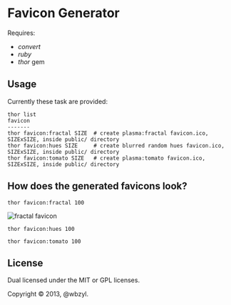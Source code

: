 # Favicon Generator

Requires:

* *convert*
* *ruby*
* *thor* gem

## Usage

Currently these task are provided:
```
thor list
favicon
-------
thor favicon:fractal SIZE  # create plasma:fractal favicon.ico, SIZExSIZE, inside public/ directory
thor favicon:hues SIZE     # create blurred random hues favicon.ico, SIZExSIZE, inside public/ directory
thor favicon:tomato SIZE   # create plasma:tomato favicon.ico, SIZExSIZE, inside public/ directory
```

## How does the generated favicons look?

```
thor favicon:fractal 100
```
![fractal favicon](https://raw.github.com/wbzyl/favicon-generators/master/public/favicon-fractal.png)


```
thor favicon:hues 100
```

```
thor favicon:tomato 100
```

## License

Dual licensed under the MIT or GPL licenses.

Copyright &copy; 2013, @wbzyl.
